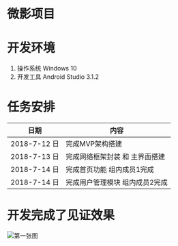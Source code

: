 # 微影项目

# 开发环境
  1. 操作系统 Windows 10
  2. 开发工具 Android Studio 3.1.2

# 任务安排
日期 | 内容
----|----
2018-7-12 日 | 完成MVP架构搭建
2018-7-13 日 | 完成网络框架封装 和 主界面搭建
2018-7-14 日 | 完成首页功能  组内成员1完成
2018-7-14 日 | 完成用户管理模块 组内成员2完成

# 开发完成了见证效果
![第一张图](https://github.com/SixGroupss/weiying/blob/master/screenshot/1.png)